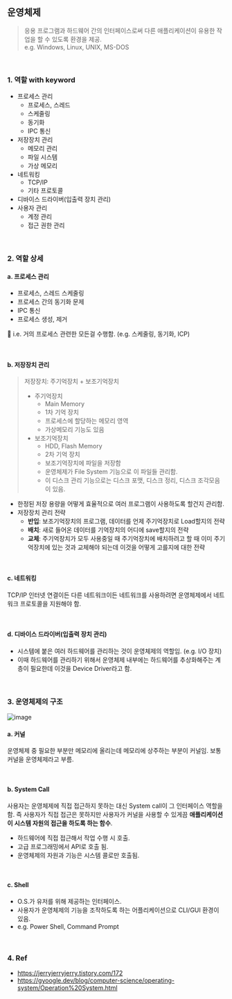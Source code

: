 ## 운영체제 
> 응용 프로그램과 하드웨어 간의 인터페이스로써 
> 다른 애플리케이션이 유용한 작업을 할 수 있도록
> 환경을 제공.
> <br/>
> e.g. Windows, Linux, UNIX, MS-DOS

<br/>

### 1. 역할 with keyword
- 프로세스 관리
  - 프로세스, 스레드
  - 스케줄링
  - 동기화
  - IPC 통신
- 저장장치 관리 
  - 메모리 관리
  - 파일 시스템
  - 가상 메모리
- 네트워킹 
  - TCP/IP
  - 기타 프로토콜
- 디바이스 드라이버(입출력 장치 관리)
- 사용자 관리
  - 계정 관리
  - 접근 권한 관리

<br/>

### 2. 역할 상세
#### a. 프로세스 관리
- 프로세스, 스레드 스케줄링 
- 프로세스 간의 동기화 문제 
- IPC 통신
- 프로세스 생성, 제거 

📌 i.e. 거의 프로세스 관련한 모든걸 수행함. (e.g. 스케줄링, 동기화, ICP)

<br/>

#### b. 저장장치 관리

> 저장장치: 주기억장치 + 보조기억장치 <br/>
> - 주기억장치
>   - Main Memory
>   - 1차 기억 장치
>   - 프로세스에 할당하는 메모리 영역
>   - 가상메모리 기능도 있음
> - 보조기억장치 
>   - HDD, Flash Memory
>   - 2차 기억 장치
>   - 보조기억장치에 파일을 저장함
>   - 운영체제가 File System 기능으로 이 파일들 관리함.
>   - 이 디스크 관리 기능으로는 디스크 포맷, 디스크 정리, 디스크 조각모음이 있음.

- 한정된 저장 용량을 어떻게 효율적으로 여러 프로그램이 사용하도록 할건지 관리함.
- 저장장치 관리 전략
  - **반입**: 보조기억장치의 프로그램, 데이터를 언제 주기억장치로 Load할지의 전략
  - **배치**: 새로 들어온 데이터를 기억장치의 어디에 save할지의 전략
  - **교체**: 주기억장치가 모두 사용중일 때 주기억장치에 배치하려고 할 때 이미 
  주기억장치에 있는 것과 교체해야 되는데 이것을 어떻게 고를지에 대한 전략

<br/>

#### c. 네트워킹
TCP/IP 인터넷 연결이든 다른 네트워크이든 
네트워크를 사용하려면 운영체제에서 네트워크 프로토콜을 지원해야 함.

<br/>

#### d. 디바이스 드라이버(입출력 장치 관리)
- 시스템에 붙은 여러 하드웨어를 관리하는 것이 운영체제의 역할임. (e.g. I/O 장치)
- 이때 하드웨어를 관리하기 위해서 운영체제 내부에는 하드웨어를 추상화해주는 계층이 필요한데 이것을 Device Driver라고 함.

<br/>

### 3. 운영체제의 구조
![image](https://github.com/eunjjungg/TIL/assets/100047095/23a52162-b36e-4931-83b0-39809fe77264)
#### a. 커널
운영체제 중 필요한 부분만 메모리에 올리는데 메모리에 상주하는 부분이 커널임. 
보통 커널을 운영체제라고 부름.

<br/>

#### b. System Call
사용자는 운영체제에 직접 접근하지 못하는 대신 System call이 그 인터페이스 역할을 함.
즉 사용자가 직접 접근은 못하지만 사용자가 커널을 사용할 수 있게끔
**애플리케이션이 시스템 자원의 접근을 하도록 하는 함수**.
- 하드웨어에 직접 접근해서 작업 수행 시 호출.
- 고급 프로그래밍에서 API로 호출 됨.
- 운영체제의 자원과 기능은 시스템 콜로만 호출됨. 

<br/>

#### c. Shell
- O.S.가 유저를 위해 제공하는 인터페이스. 
- 사용자가 운영체제의 기능을 조작하도록 하는 어플리케이션으로 CLI/GUI 환경이 있음.
- e.g. Power Shell, Command Prompt

<br/>

### 4. Ref
- https://jerryjerryjerry.tistory.com/172
- https://gyoogle.dev/blog/computer-science/operating-system/Operation%20System.html